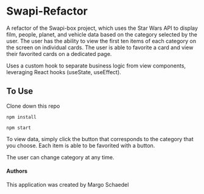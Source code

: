 # Swapi-Refactor

A refactor of the Swapi-box project, which uses the Star Wars API to display film, people, planet, and vehicle data based on the category selected by the user. The user has the ability to view the first ten items of each category on the screen on individual cards. The user is able to favorite a card and view their favorited cards on a dedicated page.

Uses a custom hook to separate business logic from view components, leveraging React hooks (useState, useEffect).

## To Use

Clone down this repo

`npm install`

`npm start`

To view data, simply click the button that corresponds to the category that you choose. Each item is able to be favorited with a button.

The user can change category at any time.

#### Authors
This application was created by Margo Schaedel
